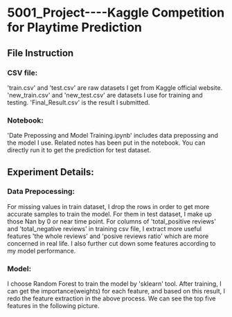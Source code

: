 # 5001_Project----Kaggle Competition for Playtime Prediction

## File Instruction
### CSV file:
'train.csv' and 'test.csv' are raw datasets I get from Kaggle official website.
'new_train.csv' and 'new_test.csv' are datasets I use for training and testing.
'Final_Result.csv' is the result I submitted.
### Notebook:
'Date Prepossing and Model Training.ipynb' includes data prepossing and the model I use. Related notes has been put in the notebook. You can directly run it to get the prediction for test dataset.

## Experiment Details:
### Data Prepocessing:
For missing values in train dataset, I drop the rows in order to get more accurate samples to train the model. For them in test dataset, I make up those Nan by 0 or near time point. 
For columns of 'total_positive reviews' and 'total_negative reviews' in training csv file, I extract more useful features 'the whole reviews' and 'posive reviews ratio' which are more concerned in real life. 
I also further cut down some features according to my model performance.
### Model:
I choose Random Forest to train the model by 'sklearn' tool. After training, I can get the importance(weights) for each feature, and based on this result, I redo the feature extraction in the above process. We can see the top  five features in the following picture.



